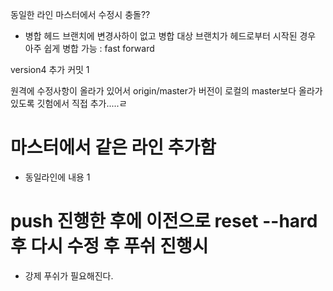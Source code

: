 동일한 라인 마스터에서 수정시 충돌??

- 병합
헤드 브랜치에 변경사하이 없고 
병합 대상 브랜치가 헤드로부터 시작된 경우
아주 쉽게 병합 가능 : fast forward

version4 추가 커밋 1

원격에 수정사항이 올라가 있어서 origin/master가 버전이   로컬의 master보다 올라가 있도록 깃험에서 직접 추가.....ㄹ

# 마스터에서 같은 라인 추가함

- 동일라인에 내용 1

# push  진행한 후에  이전으로 reset --hard 후 다시 수정 후 푸쉬 진행시 

- 강제 푸쉬가 필요해진다.
